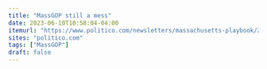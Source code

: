```yaml
---
title: "MassGOP still a mess"
date: 2023-06-10T10:58:04-04:00
itemurl: "https://www.politico.com/newsletters/massachusetts-playbook/2023/06/09/massgop-still-a-mess-00101202"
sites: "politico.com"
tags: ["MassGOP"]
draft: false
---
```


